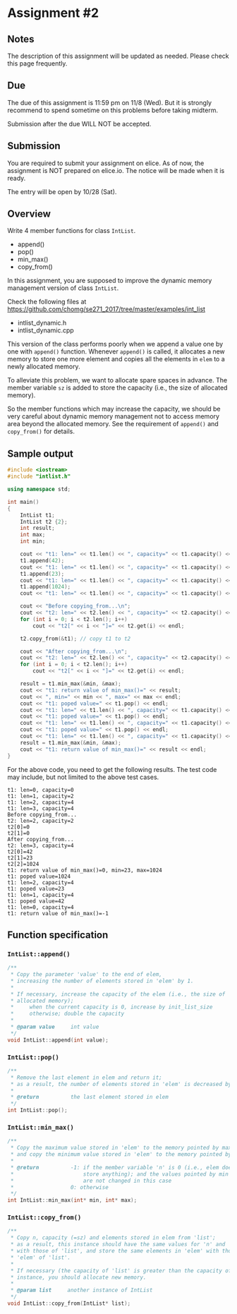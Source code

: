 # Assignment #2

## Notes

The description of this assignment will be updated as needed. Please check this page frequently.

## Due

The due of this assignment is 11:59 pm on 11/8 (Wed). But it is strongly recommend to spend sometime on this problems before taking midterm.

Submission after the due WILL NOT be accepted.

## Submission

You are required to submit your assignment on elice. As of now, the assignment is NOT prepared on elice.io. The notice will be made when it is ready.

The entry will be open by 10/28 (Sat).

## Overview

Write 4 member functions for class `IntList`.

* append()
* pop()
* min_max()
* copy_from()

In this assignment, you are supposed to improve the dynamic memory management version of class `IntList`.

Check the following files at
 https://github.com/chomg/se271_2017/tree/master/examples/int_list
 - intlist_dynamic.h
 - intlist_dynamic.cpp

This version of the class performs poorly when we append a value one by one with `append()` function. Whenever `append()` is called, it allocates a new memory to store one more element and copies all the elements in `elem` to a newly allocated memory.

To alleviate this problem, we want to allocate spare spaces in advance. The member variable `sz` is added to store the capacity (i.e., the size of allocated memory).

So the member functions which may increase the capacity, we should be very careful about dynamic memory management not to access memory area beyond the allocated memory. See the requirement of `append()` and `copy_from()` for details.

## Sample output

```cpp
#include <iostream>
#include "intlist.h"

using namespace std;

int main()
{
    IntList t1;
    IntList t2 {2};
    int result;
    int max;
    int min;

    cout << "t1: len=" << t1.len() << ", capacity=" << t1.capacity() << endl;
    t1.append(42);
    cout << "t1: len=" << t1.len() << ", capacity=" << t1.capacity() << endl;
    t1.append(23);
    cout << "t1: len=" << t1.len() << ", capacity=" << t1.capacity() << endl;
    t1.append(1024);
    cout << "t1: len=" << t1.len() << ", capacity=" << t1.capacity() << endl;

    cout << "Before copying_from...\n";
    cout << "t2: len=" << t2.len() << ", capacity=" << t2.capacity() << endl;
    for (int i = 0; i < t2.len(); i++)
        cout << "t2[" << i << "]=" << t2.get(i) << endl;

    t2.copy_from(&t1); // copy t1 to t2

    cout << "After copying_from...\n";
    cout << "t2: len=" << t2.len() << ", capacity=" << t2.capacity() << endl;
    for (int i = 0; i < t2.len(); i++)
        cout << "t2[" << i << "]=" << t2.get(i) << endl;

    result = t1.min_max(&min, &max);
    cout << "t1: return value of min_max()=" << result;
    cout << ", min=" << min << ", max=" << max << endl;
    cout << "t1: poped value=" << t1.pop() << endl;
    cout << "t1: len=" << t1.len() << ", capacity=" << t1.capacity() << endl;
    cout << "t1: poped value=" << t1.pop() << endl;
    cout << "t1: len=" << t1.len() << ", capacity=" << t1.capacity() << endl;
    cout << "t1: poped value=" << t1.pop() << endl;
    cout << "t1: len=" << t1.len() << ", capacity=" << t1.capacity() << endl;
    result = t1.min_max(&min, &max);
    cout << "t1: return value of min_max()=" << result << endl;
}
```

For the above code, you need to get the following results. The test code may include, but not limited to the above test cases.

```
t1: len=0, capacity=0
t1: len=1, capacity=2
t1: len=2, capacity=4
t1: len=3, capacity=4
Before copying_from...
t2: len=2, capacity=2
t2[0]=0
t2[1]=0
After copying_from...
t2: len=3, capacity=4
t2[0]=42
t2[1]=23
t2[2]=1024
t1: return value of min_max()=0, min=23, max=1024
t1: poped value=1024
t1: len=2, capacity=4
t1: poped value=23
t1: len=1, capacity=4
t1: poped value=42
t1: len=0, capacity=4
t1: return value of min_max()=-1
```

## Function specification

### `IntList::append()`
```cpp
/**
 * Copy the parameter 'value' to the end of elem,
 * increasing the number of elements stored in 'elem' by 1.
 *
 * If necessary, increase the capacity of the elem (i.e., the size of
 * allocated memory);
 *     when the current capacity is 0, increase by init_list_size
 *     otherwise; double the capacity
 *
 * @param value     int value
 */
void IntList::append(int value);
```

### `IntList::pop()`
```cpp
/**
 * Remove the last element in elem and return it;
 * as a result, the number of elements stored in 'elem' is decreased by 1
 *
 * @return          the last element stored in elem
 */
int IntList::pop();
```
### `IntList::min_max()`
```cpp
/**
 * Copy the maximum value stored in 'elem' to the memory pointed by max,
 * and copy the minimum value stored in 'elem' to the memory pointed by min
 *
 * @return          -1: if the member variable 'n' is 0 (i.e., elem does not
 *                      store anything); and the values pointed by min and max
 *                      are not changed in this case
 *                  0: otherwise
 */
int IntList::min_max(int* min, int* max);
```

### `IntList::copy_from()`
```cpp
/**
 * Copy n, capacity (=sz) and elements stored in elem from 'list';
 * as a result, this instance should have the same values for 'n' and 'sz'
 * with those of 'list', and store the same elements in 'elem' with those in
 * 'elem' of 'list'.
 *
 * If necessary (the capacity of 'list' is greater than the capacity of this
 * instance, you should allocate new memory.
 *
 * @param list     another instance of IntList
 */
void IntList::copy_from(IntList* list);
```
